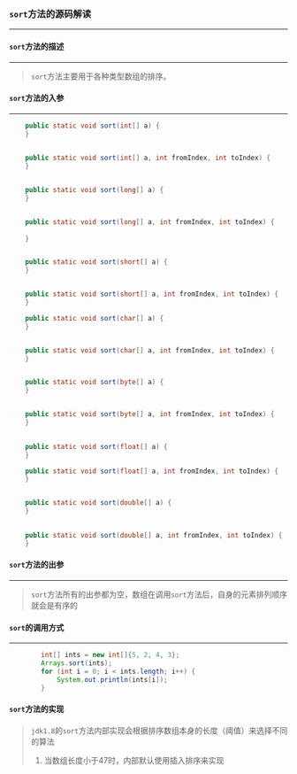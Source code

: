 ### `sort`方法的源码解读

-----

#### `sort`方法的描述

-----

> `sort`方法主要用于各种类型数组的排序。



#### `sort`方法的入参

----

```java
    public static void sort(int[] a) {
    }

 
    public static void sort(int[] a, int fromIndex, int toIndex) {
    }


    public static void sort(long[] a) {
    }


    public static void sort(long[] a, int fromIndex, int toIndex) {
        
    }


    public static void sort(short[] a) {
    }


    public static void sort(short[] a, int fromIndex, int toIndex) {    
    }

    public static void sort(char[] a) {
    }


    public static void sort(char[] a, int fromIndex, int toIndex) {
    }


    public static void sort(byte[] a) {
    }


    public static void sort(byte[] a, int fromIndex, int toIndex) {        
    }

    
    public static void sort(float[] a) {       
    }

    public static void sort(float[] a, int fromIndex, int toIndex) {
    }


    public static void sort(double[] a) {
    }

    
    public static void sort(double[] a, int fromIndex, int toIndex) {       
    }

```





#### `sort`方法的出参

---

>`sort`方法所有的出参都为空，数组在调用`sort`方法后，自身的元素排列顺序就会是有序的
>
>

#### `sort`的调用方式

----


```java
	    int[] ints = new int[]{5, 2, 4, 3};
        Arrays.sort(ints);
        for (int i = 0; i < ints.length; i++) {
            System.out.println(ints[i]);
        }    
```



#### `sort`方法的实现

> `jdk1.8`的`sort`方法内部实现会根据排序数组本身的长度（阈值）来选择不同的算法
>
> 1. 当数组长度小于47时，内部默认使用插入排序来实现







